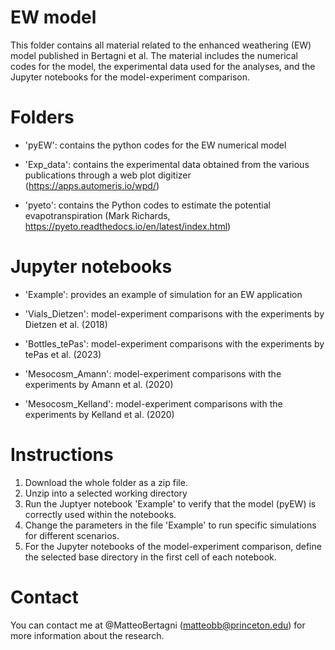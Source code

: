 # EW model
This folder contains all material related to the enhanced weathering (EW) model published in Bertagni et al.
The material includes the numerical codes for the model, the experimental data used for the analyses, and the Jupyter notebooks for the model-experiment comparison.

# Folders

- 'pyEW': contains the python codes for the EW numerical model

- 'Exp_data': contains the experimental data obtained from the various publications through a web plot digitizer (https://apps.automeris.io/wpd/)

- 'pyeto': contains the Python codes to estimate the potential evapotranspiration (Mark Richards, https://pyeto.readthedocs.io/en/latest/index.html)

# Jupyter notebooks

- 'Example': provides an example of simulation for an EW application 

- 'Vials_Dietzen': model-experiment comparisons with the experiments by Dietzen et al. (2018)

- 'Bottles_tePas': model-experiment comparisons with the experiments by tePas et al. (2023)

- 'Mesocosm_Amann': model-experiment comparisons with the experiments by Amann et al. (2020)

- 'Mesocosm_Kelland': model-experiment comparisons with the experiments by Kelland et al. (2020)


# Instructions
1. Download the whole folder as a zip file.
2. Unzip into a selected working directory
3. Run the Juptyer notebook 'Example' to verify that the model (pyEW) is correctly used within the notebooks.
4. Change the parameters in the file 'Example' to run specific simulations for different scenarios.
5. For the Jupyter notebooks of the model-experiment comparison, define the selected base directory in the first cell of each notebook.

# Contact
You can contact me at @MatteoBertagni (matteobb@princeton.edu) for more information about the research.
